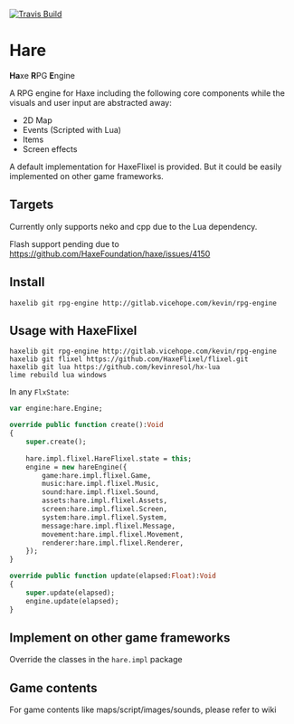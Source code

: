 [![Travis Build](https://travis-ci.org/kevinresol/hare.svg?branch=develop)](https://travis-ci.org/kevinresol/hare)

# Hare

**Ha**xe **R**PG **E**ngine

A RPG engine for Haxe including the following core components while the visuals and user input are abstracted away:

- 2D Map
- Events (Scripted with Lua)
- Items
- Screen effects



A default implementation for HaxeFlixel is provided. 
But it could be easily implemented on other game frameworks.

## Targets

Currently only supports neko and cpp due to the Lua dependency.

Flash support pending due to https://github.com/HaxeFoundation/haxe/issues/4150

## Install

```
haxelib git rpg-engine http://gitlab.vicehope.com/kevin/rpg-engine
```

## Usage with HaxeFlixel

```
haxelib git rpg-engine http://gitlab.vicehope.com/kevin/rpg-engine
haxelib git flixel https://github.com/HaxeFlixel/flixel.git
haxelib git lua https://github.com/kevinresol/hx-lua
lime rebuild lua windows
```

In any `FlxState`:

```haxe
var engine:hare.Engine;

override public function create():Void
{
	super.create();
	
	hare.impl.flixel.HareFlixel.state = this;
	engine = new hareEngine({
		game:hare.impl.flixel.Game,
		music:hare.impl.flixel.Music,
		sound:hare.impl.flixel.Sound,
		assets:hare.impl.flixel.Assets,
		screen:hare.impl.flixel.Screen,
		system:hare.impl.flixel.System,
		message:hare.impl.flixel.Message,
		movement:hare.impl.flixel.Movement,
		renderer:hare.impl.flixel.Renderer,
	});
}

override public function update(elapsed:Float):Void 
{
	super.update(elapsed);
	engine.update(elapsed);
}
```

## Implement on other game frameworks

Override the classes in the `hare.impl` package

## Game contents

For game contents like maps/script/images/sounds, please refer to wiki
